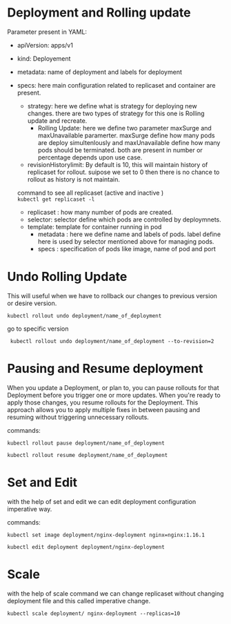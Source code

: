 # Deployment and Rolling update
Parameter present in YAML:
- apiVersion: apps/v1
- kind: Deployement
- metadata: name of deployment and labels for deployment
- specs: here main configuration related to replicaset and container are present.
    - strategy: here we define what is strategy for deploying new changes. there are two types of strategy for this one is Rolling update and recreate.
        - Rolling Update: here we define two parameter maxSurge and maxUnavailable paramerter. maxSurge define how many pods are deploy simultenlously and maxUnavailable define how many pods should be terminated. both are present in number or percentage depends upon use case.
    - revisionHistorylimit: By default is 10, this will maintain history of replicaset for rollout. suipose we set to 0 then there is no chance to rollout as history is not maintain.

    command to see all replicaset (active and inactive )    
        ``` kubectl get replicaset -l  ```
    - replicaset : how many number of pods are created. 
    - selector: selector define which pods are controlled by deploymnets. 
    - template: template for container running in pod
        - metadata : here we define name and labels of pods. label define here is used by selector mentioned above for managing pods.
        - specs : specification of pods like image, name of pod and port

# Undo Rolling Update
This will useful when we have to rollback our changes to previous version or desire version.

    kubectl rollout undo deployment/name_of_deployment

go to specific version

     kubectl rollout undo deployment/name_of_deployment --to-revision=2

# Pausing and Resume deployment
When you update a Deployment, or plan to, you can pause rollouts for that Deployment before you trigger one or more updates. When you're ready to apply those changes, you resume rollouts for the Deployment. This approach allows you to apply multiple fixes in between pausing and resuming without triggering unnecessary rollouts.

commands:

    kubectl rollout pause deployment/name_of_deployment

    kubectl rollout resume deployment/name_of_deployment

# Set and Edit
with the help of set and edit we can edit deployment configuration imperative way.

commands:

    kubectl set image deployment/nginx-deployment nginx=nginx:1.16.1

    kubectl edit deployment deployment/nginx-deployment

# Scale
with the help of scale command we can change replicaset without changing deployment file and this called imperative change.

    kubectl scale deployment/ nginx-deployment --replicas=10


